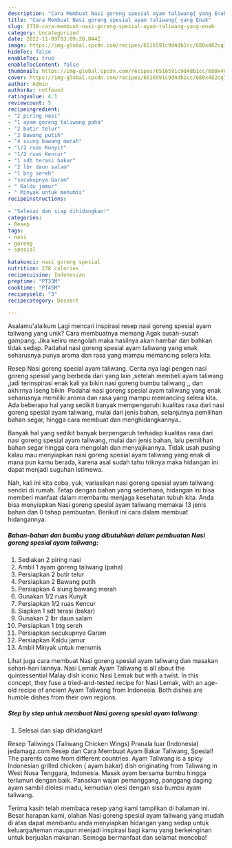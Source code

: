 ```yaml
---
description: "Cara Membuat Nasi goreng spesial ayam taliwang{ yang Enak"
title: "Cara Membuat Nasi goreng spesial ayam taliwang{ yang Enak"
slug: 2739-cara-membuat-nasi-goreng-spesial-ayam-taliwang-yang-enak
category: Uncategorized
date: 2022-11-09T03:09:20.844Z
image: https://img-global.cpcdn.com/recipes/6516591c9d4db1cc/680x482cq70/nasi-goreng-spesial-ayam-taliwang-foto-resep-utama.jpg
hideToc: false
enableToc: true
enableTocContent: false
thumbnail: https://img-global.cpcdn.com/recipes/6516591c9d4db1cc/680x482cq70/nasi-goreng-spesial-ayam-taliwang-foto-resep-utama.jpg
cover: https://img-global.cpcdn.com/recipes/6516591c9d4db1cc/680x482cq70/nasi-goreng-spesial-ayam-taliwang-foto-resep-utama.jpg
author: Admin
authorAv: notfound
ratingvalue: 4.1
reviewcount: 5
recipeingredient:
- "2 piring nasi"
- "1 ayam goreng taliwang paha"
- "2 butir telur"
- "2 Bawang putih"
- "4 siung bawang merah"
- "1/2 ruas Kunyit"
- "1/2 ruas Kencur"
- "1 sdt terasi bakar"
- "2 lbr daun salam"
- "1 btg sereh"
- "secukupnya Garam"
- " Kaldu jamur"
- " Minyak untuk menumis"
recipeinstructions:

- "Selesai dan siap dihidangkan!"
categories:
- Resep
tags:
- nasi
- goreng
- spesial

katakunci: nasi goreng spesial 
nutrition: 278 calories
recipecuisine: Indonesian
preptime: "PT33M"
cooktime: "PT45M"
recipeyield: "3"
recipecategory: Dessert

---
```



Asalamu'alaikum Lagi mencari inspirasi resep nasi goreng spesial ayam taliwang yang unik? Cara membuatnya memang Agak susah-susah gampang. Jika keliru mengolah maka hasilnya akan hambar dan bahkan tidak sedap. Padahal nasi goreng spesial ayam taliwang yang enak seharusnya punya aroma dan rasa yang mampu memancing selera kita.


Resep Nasi goreng spesial ayam taliwang. Cerita nya lagi pengen nasi goreng spesial yang berbeda dari yang lain ,setelah membeli ayam taliwang ,jadi terinspirasi enak kali ya bikin nasi goreng bumbu taliwang ,, dan akhirnya iseng bikin ️ Padahal nasi goreng spesial ayam taliwang yang enak seharusnya memiliki aroma dan rasa yang mampu memancing selera kita. Ada beberapa hal yang sedikit banyak mempengaruhi kualitas rasa dari nasi goreng spesial ayam taliwang, mulai dari jenis bahan, selanjutnya pemilihan bahan segar, hingga cara membuat dan menghidangkannya..

Banyak hal yang sedikit banyak berpengaruh terhadap kualitas rasa dari nasi goreng spesial ayam taliwang, mulai dari jenis bahan, lalu pemilihan bahan segar hingga cara mengolah dan menyajikannya. Tidak usah pusing kalau mau menyiapkan nasi goreng spesial ayam taliwang yang enak di mana pun kamu berada, karena asal sudah tahu triknya maka hidangan ini dapat menjadi suguhan istimewa.


Nah, kali ini kita coba, yuk, variasikan nasi goreng spesial ayam taliwang sendiri di rumah. Tetap dengan bahan yang sederhana, hidangan ini bisa memberi manfaat dalam membantu menjaga kesehatan tubuh kita. Anda bisa menyiapkan Nasi goreng spesial ayam taliwang memakai 13 jenis bahan dan 0 tahap pembuatan. Berikut ini cara dalam membuat hidangannya.

<!--inarticleads1-->

##### Bahan-bahan dan bumbu yang dibutuhkan dalam pembuatan Nasi goreng spesial ayam taliwang:

1. Sediakan 2 piring nasi
1. Ambil 1 ayam goreng taliwang (paha)
1. Persiapkan 2 butir telur
1. Persiapkan 2 Bawang putih
1. Persiapkan 4 siung bawang merah
1. Gunakan 1/2 ruas Kunyit
1. Persiapkan 1/2 ruas Kencur
1. Siapkan 1 sdt terasi (bakar)
1. Gunakan 2 lbr daun salam
1. Persiapkan 1 btg sereh
1. Persiapkan secukupnya Garam
1. Persiapkan  Kaldu jamur
1. Ambil  Minyak untuk menumis


Lihat juga cara membuat Nasi goreng spesial ayam taliwang dan masakan sehari-hari lainnya. Nasi Lemak Ayam Taliwang is all about the quintessential Malay dish iconic Nasi Lemak but with a twist. In this concept, they fuse a tried-and-tested recipe for Nasi Lemak, with an age-old recipe of ancient Ayam Taliwang from Indonesia. Both dishes are humble dishes from their own regions. 

<!--inarticleads2-->

##### Step by step untuk membuat Nasi goreng spesial ayam taliwang:


1. Selesai dan siap dihidangkan!

Resep Taliwings (Taliwang Chicken Wings) Pranala luar (Indonesia) jedamagz.com Resep dan Cara Membuat Ayam Bakar Taliwang, Spesial! The parents came from different countries. Ayam Taliwang is a spicy Indonesian grilled chicken ( ayam bakar) dish originating from Taliwang in West Nusa Tenggara, Indonesia. Masak ayam bersama bumbu hingga terlumuri dengan baik. Panaskan wajan pemanggang, panggang daging ayam sambil diolesi madu, kemudian olesi dengan sisa bumbu ayam taliwang. 

Terima kasih telah membaca resep yang kami tampilkan di halaman ini. Besar harapan kami, olahan Nasi goreng spesial ayam taliwang yang mudah di atas dapat membantu anda menyiapkan hidangan yang sedap untuk keluarga/teman maupun menjadi inspirasi bagi kamu yang berkeinginan untuk berjualan makanan. Semoga bermanfaat dan selamat mencoba!
